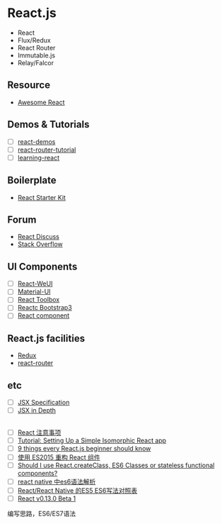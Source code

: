 # React.js
- React
- Flux/Redux
- React Router
- Immutable.js
- Relay/Falcor

## Resource
- [Awesome React](https://github.com/enaqx/awesome-react)

## Demos & Tutorials
- [ ] [react-demos](https://github.com/ruanyf/react-demos)
- [ ] [react-router-tutorial](https://github.com/ruanyf/react-router-tutorial)
- [ ] [learning-react](https://github.com/yiminghe/learning-react)

## Boilerplate
- [React Starter Kit](https://github.com/kriasoft/react-starter-kit)

## Forum
- [React Discuss](https://discuss.reactjs.org/)
- [Stack Overflow](https://stackoverflow.com/questions/tagged/reactjs)

## UI Components
- [ ] [React-WeUI](https://github.com/weui/react-weui)
- [ ] [Material-UI](https://github.com/callemall/material-ui)
- [ ] [React Toolbox](https://github.com/react-toolbox/react-toolbox)
- [ ] [Reactc Bootstrap3](https://github.com/react-bootstrap/react-bootstrap)
- [ ] [React component](https://github.com/cd-fe/react-component)

## React.js facilities
- [Redux](https://github.com/reactjs/redux)
- [react-router](https://github.com/reactjs/react-router)

## etc
- [ ] [JSX Specification](https://facebook.github.io/jsx/)
- [ ] [JSX in Depth](http://facebook.github.io/react/docs/jsx-in-depth.html)

##
- [ ] [React 注意事项](https://annatarhe.github.io/2015/11/07/react-hell.html)
- [ ] [Tutorial: Setting Up a Simple Isomorphic React app](http://jmfurlott.com/tutorial-setting-up-a-simple-isomorphic-react-app/)
- [ ] [9 things every React.js beginner should know](https://camjackson.net/post/9-things-every-reactjs-beginner-should-know)
- [ ] [使用 ES2015 重构 React 组件](https://csspod.com/refactoring-react-components-to-es2015-classes/)
- [ ] [Should I use React.createClass, ES6 Classes or stateless functional components?](http://jamesknelson.com/should-i-use-react-createclass-es6-classes-or-stateless-functional-components/)
- [ ] [react native 中es6语法解析](http://www.cnblogs.com/rubylouvre/p/5025646.html)
- [ ] [React/React Native 的ES5 ES6写法对照表](http://bbs.reactnative.cn/topic/15/react-react-native-的es5-es6写法对照表)
- [ ] [React v0.13.0 Beta 1](https://facebook.github.io/react/blog/2015/01/27/react-v0.13.0-beta-1.html)

编写思路，ES6/ES7语法
